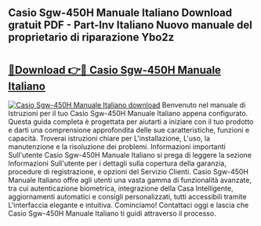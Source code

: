 ## Casio Sgw-450H Manuale Italiano Download gratuit PDF - Part-lnv Italiano Nuovo manuale del proprietario di riparazione Ybo2z

# <h2><a href="http://dfb9a4f.blite.top/?on=Casio+Sgw-450H+Manuale+Italiano">🔗Download 👉🔴 Casio Sgw-450H Manuale Italiano</a></h2>

[![Casio Sgw-450H Manuale Italiano download](https://i.imgur.com/lujVjoI.png)](http://dfb9a4f.blite.top/?on=Casio+Sgw-450H+Manuale+Italiano)
Benvenuto nel manuale di Istruzioni per il tuo Casio Sgw-450H Manuale Italiano appena configurato. Questa guida completa è progettata per aiutarti a iniziare con il tuo prodotto e darti una comprensione approfondita delle sue caratteristiche, funzioni e capacità. Troverai istruzioni chiare per L'installazione, L'uso, la manutenzione e la risoluzione dei problemi. Informazioni importanti Sull'utente Casio Sgw-450H Manuale Italiano si prega di leggere la sezione Informazioni Sull'utente per i dettagli sulla copertura della garanzia, procedure di registrazione, e opzioni del Servizio Clienti. Casio Sgw-450H Manuale Italiano offre agli utenti una vasta gamma di funzionalità avanzate, tra cui autenticazione biometrica, integrazione della Casa Intelligente, aggiornamenti automatici e consigli personalizzati, tutti accessibili tramite L'interfaccia elegante e intuitiva. Cominciamo! Contattaci oggi e lascia che Casio Sgw-450H Manuale Italiano ti guidi attraverso il processo.
